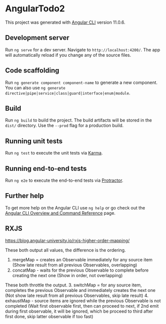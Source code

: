 # AngularTodo2

This project was generated with [Angular CLI](https://github.com/angular/angular-cli) version 11.0.6.

## Development server

Run `ng serve` for a dev server. Navigate to `http://localhost:4200/`. The app will automatically reload if you change any of the source files.

## Code scaffolding

Run `ng generate component component-name` to generate a new component. You can also use `ng generate directive|pipe|service|class|guard|interface|enum|module`.

## Build

Run `ng build` to build the project. The build artifacts will be stored in the `dist/` directory. Use the `--prod` flag for a production build.

## Running unit tests

Run `ng test` to execute the unit tests via [Karma](https://karma-runner.github.io).

## Running end-to-end tests

Run `ng e2e` to execute the end-to-end tests via [Protractor](http://www.protractortest.org/).

## Further help

To get more help on the Angular CLI use `ng help` or go check out the [Angular CLI Overview and Command Reference](https://angular.io/cli) page.

## RXJS
https://blog.angular-university.io/rxjs-higher-order-mapping/

These both output all values, the difference is the ordering.
1. mergeMap = creates an Observable immediately for any source item (Show late result from all previous Observables, overlapping)
2. concatMap - waits for the previous Observable to complete before creating the next one (Show in order, not overlapping)

These both throttle the output.
3. switchMap = for any source item, completes the previous Observable and immediately creates the next one (Not show late result from all previous Observables, skip late result)
4. exhaustMap - source items are ignored while the previous Observable is not completed (Wait first observable first, then can proceed to next, if 2nd emit during first observable, it will be ignored, which be proceed to third after first done, skip latter observable if too fast)
